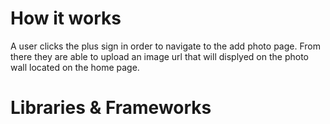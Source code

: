 # How it works
A user clicks the plus sign in order to navigate to the add photo page. From there they are able to upload an image url that will displyed on the photo wall located on the home page.

# Libraries & Frameworks

